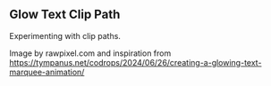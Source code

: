 ## Glow Text Clip Path

Experimenting with clip paths.

Image by rawpixel.com and inspiration from https://tympanus.net/codrops/2024/06/26/creating-a-glowing-text-marquee-animation/

